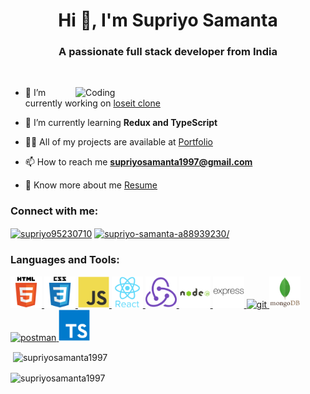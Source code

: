 <!-- ![Header](./github-header-image.png) -->
<h1 align="center">Hi 👋, I'm Supriyo Samanta</h1>
<h3 align="center">A passionate full stack developer from India</h3>
<p align="left"> <a href="https://twitter.com/" target="blank"><img src="https://img.shields.io/twitter/follow/?logo=twitter&style=for-the-badge" alt="" /></a> </p>
<img align="right" alt="Coding" width="400" src="https://raw.githubusercontent.com/soumyajit4419/soumyajit4419/master/thoughtworks-gif_dribbble.gif"/>

- 🔭 I’m currently working on [loseit clone](https://github.com/supriyosamanta1997/moral-riddle-2098)

- 🌱 I’m currently learning **Redux and TypeScript**

- 👨‍💻 All of my projects are available at <a href="https://supriyosamanta1997.github.io/" />Portfolio<a>

- 📫 How to reach me **supriyosamanta1997@gmail.com**

- 📄 Know more about me <a href="https://drive.google.com/file/d/1eRwXczL8jZx5wLPnkHcaS3rr8x5Jczlq/view?usp=sharing" download="Resume" >Resume</a>

<h3 align="left">Connect with me:</h3>
<p align="left">
<a href="https://twitter.com/supriyo95230710" target="blank"><img align="center" src="https://raw.githubusercontent.com/rahuldkjain/github-profile-readme-generator/master/src/images/icons/Social/twitter.svg" alt="supriyo95230710" height="30" width="40" /></a>
<a href="https://linkedin.com/in/supriyo-samanta-a88939230/" target="blank"><img align="center" src="https://raw.githubusercontent.com/rahuldkjain/github-profile-readme-generator/master/src/images/icons/Social/linked-in-alt.svg" alt="supriyo-samanta-a88939230/" height="30" width="40" /></a>
</p>

<h3 align="left">Languages and Tools:</h3>
<p align="left"> <a href="https://www.w3.org/html/" target="_blank" rel="noreferrer"> <img src="https://raw.githubusercontent.com/devicons/devicon/master/icons/html5/html5-original-wordmark.svg" alt="html5" width="50" height="50"/> </a> <a href="https://www.w3schools.com/css/" target="_blank" rel="noreferrer"> <img src="https://raw.githubusercontent.com/devicons/devicon/master/icons/css3/css3-original-wordmark.svg" alt="css3" width="50" height="50"/> </a> <a href="https://developer.mozilla.org/en-US/docs/Web/JavaScript" target="_blank" rel="noreferrer"> <img src="https://raw.githubusercontent.com/devicons/devicon/master/icons/javascript/javascript-original.svg" alt="javascript" width="50" height="50"/> </a> <a href="https://reactjs.org/" target="_blank" rel="noreferrer"> <img src="https://raw.githubusercontent.com/devicons/devicon/master/icons/react/react-original-wordmark.svg" alt="react" width="50" height="50"/> </a> <a href="https://redux.js.org" target="_blank" rel="noreferrer"> <img src="https://raw.githubusercontent.com/devicons/devicon/master/icons/redux/redux-original.svg" alt="redux" width="50" height="50"/> </a> <a href="https://nodejs.org" target="_blank" rel="noreferrer"> <img src="https://raw.githubusercontent.com/devicons/devicon/master/icons/nodejs/nodejs-original-wordmark.svg" alt="nodejs" width="50" height="50"/> </a> <a href="https://expressjs.com" target="_blank" rel="noreferrer"> <img src="https://raw.githubusercontent.com/devicons/devicon/master/icons/express/express-original-wordmark.svg" alt="express" width="50" height="50"/> </a> <a href="https://git-scm.com/" target="_blank" rel="noreferrer"> <img src="https://www.vectorlogo.zone/logos/git-scm/git-scm-icon.svg" alt="git" width="50" height="50"/> </a> <a href="https://www.mongodb.com/" target="_blank" rel="noreferrer"> <img src="https://raw.githubusercontent.com/devicons/devicon/master/icons/mongodb/mongodb-original-wordmark.svg" alt="mongodb" width="50" height="50"/> </a> <a href="https://postman.com" target="_blank" rel="noreferrer"> <img src="https://www.vectorlogo.zone/logos/getpostman/getpostman-icon.svg" alt="postman" width="50" height="50"/> </a>  <a href="https://www.typescriptlang.org/" target="_blank" rel="noreferrer"> <img src="https://raw.githubusercontent.com/devicons/devicon/master/icons/typescript/typescript-original.svg" alt="typescript" width="50" height="50"/> </a> </p>
  
<p>&nbsp;<img align="center" src="https://github-readme-stats.vercel.app/api?username=supriyosamanta1997&show_icons=true&locale=en" alt="supriyosamanta1997" /></p>

<p><img align="center" src="https://github-readme-streak-stats.herokuapp.com/?user=supriyosamanta1997&" alt="supriyosamanta1997" /></p>
